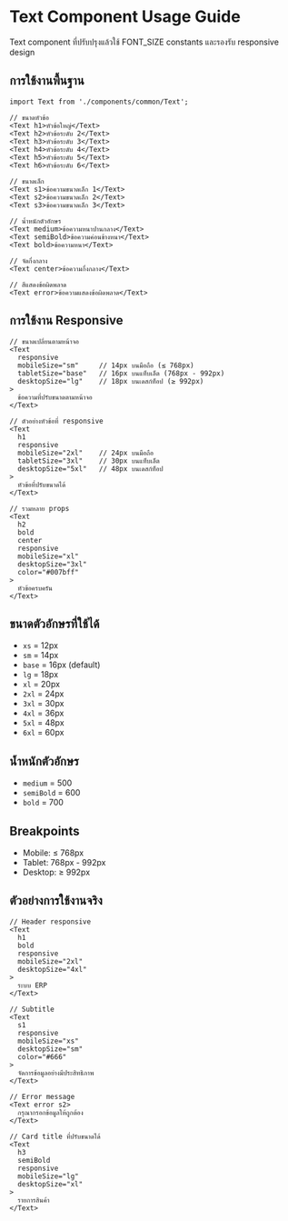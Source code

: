 # Text Component Usage Guide

Text component ที่ปรับปรุงแล้วใช้ FONT_SIZE constants และรองรับ responsive design

## การใช้งานพื้นฐาน

```tsx
import Text from './components/common/Text';

// ขนาดหัวข้อ
<Text h1>หัวข้อใหญ่</Text>
<Text h2>หัวข้อระดับ 2</Text>
<Text h3>หัวข้อระดับ 3</Text>
<Text h4>หัวข้อระดับ 4</Text>
<Text h5>หัวข้อระดับ 5</Text>
<Text h6>หัวข้อระดับ 6</Text>

// ขนาดเล็ก
<Text s1>ข้อความขนาดเล็ก 1</Text>
<Text s2>ข้อความขนาดเล็ก 2</Text>
<Text s3>ข้อความขนาดเล็ก 3</Text>

// น้ำหนักตัวอักษร
<Text medium>ข้อความหนาปานกลาง</Text>
<Text semiBold>ข้อความค่อนข้างหนา</Text>
<Text bold>ข้อความหนา</Text>

// จัดกึ่งกลาง
<Text center>ข้อความกึ่งกลาง</Text>

// สีแสดงข้อผิดพลาด
<Text error>ข้อความแสดงข้อผิดพลาด</Text>
```

## การใช้งาน Responsive

```tsx
// ขนาดเปลี่ยนตามหน้าจอ
<Text 
  responsive
  mobileSize="sm"     // 14px บนมือถือ (≤ 768px)
  tabletSize="base"   // 16px บนแท็บเล็ต (768px - 992px)
  desktopSize="lg"    // 18px บนเดสก์ท็อป (≥ 992px)
>
  ข้อความที่ปรับขนาดตามหน้าจอ
</Text>

// ตัวอย่างหัวข้อที่ responsive
<Text 
  h1
  responsive
  mobileSize="2xl"    // 24px บนมือถือ
  tabletSize="3xl"    // 30px บนแท็บเล็ต  
  desktopSize="5xl"   // 48px บนเดสก์ท็อป
>
  หัวข้อที่ปรับขนาดได้
</Text>

// รวมหลาย props
<Text 
  h2
  bold
  center
  responsive
  mobileSize="xl"
  desktopSize="3xl"
  color="#007bff"
>
  หัวข้อครบครัน
</Text>
```

## ขนาดตัวอักษรที่ใช้ได้

- `xs` = 12px
- `sm` = 14px  
- `base` = 16px (default)
- `lg` = 18px
- `xl` = 20px
- `2xl` = 24px
- `3xl` = 30px
- `4xl` = 36px
- `5xl` = 48px
- `6xl` = 60px

## น้ำหนักตัวอักษร

- `medium` = 500
- `semiBold` = 600
- `bold` = 700

## Breakpoints

- Mobile: ≤ 768px
- Tablet: 768px - 992px  
- Desktop: ≥ 992px

## ตัวอย่างการใช้งานจริง

```tsx
// Header responsive
<Text 
  h1 
  bold 
  responsive
  mobileSize="2xl"
  desktopSize="4xl"
>
  ระบบ ERP
</Text>

// Subtitle
<Text 
  s1 
  responsive
  mobileSize="xs"
  desktopSize="sm"
  color="#666"
>
  จัดการข้อมูลอย่างมีประสิทธิภาพ
</Text>

// Error message
<Text error s2>
  กรุณากรอกข้อมูลให้ถูกต้อง
</Text>

// Card title ที่ปรับขนาดได้
<Text 
  h3 
  semiBold 
  responsive
  mobileSize="lg"
  desktopSize="xl"
>
  รายการสินค้า
</Text>
```
